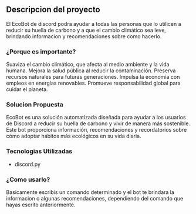## Descripcion del proyecto
El EcoBot de discord podra ayudar a todas las personas que lo utilicen a reducir su huella de carbono y a que el cambio climático sea leve, brindando informacion y recomendaciones sobre como hacerlo.

### ¿Porque es importante?
Suaviza el cambio climático, que afecta al medio ambiente y la vida humana.
Mejora la salud pública al reducir la contaminación.
Preserva recursos naturales para futuras generaciones.
Impulsa la economía con empleos en energías renovables.
Promueve responsabilidad global para cuidar el planeta.

### Solucion Propuesta
EcoBot es una solución automatizada diseñada para ayudar a los usuarios de Discord a reducir su huella de carbono y vivir de manera más sostenible. Este bot proporciona información, recomendaciones y recordatorios sobre cómo adoptar hábitos más ecológicos en su vida diaria.

### Tecnologias Utilizadas
- discord.py

### ¿Como usarlo?
Basicamente escribis un comando determinado y el bot te brindara la informacion o algunas recomendaciones, dependiendo del comando que hayas escrito anteriormente. 
